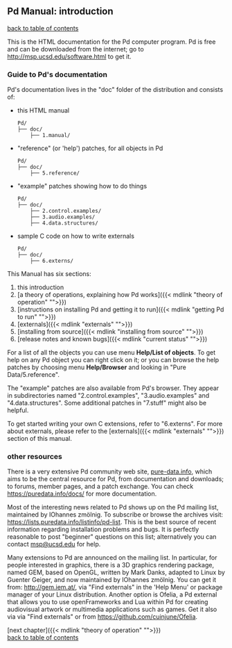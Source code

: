 
## Pd Manual: introduction

[back to table of contents](index.html)


This is the HTML documentation for the Pd computer program. Pd is free
and can be downloaded from the internet; go to
<http://msp.ucsd.edu/software.html> to get it.

### Guide to Pd's documentation

Pd's documentation lives in the "doc" folder of the distribution and
consists of:

-   this HTML manual

        Pd/
        ├── doc/
            ├── 1.manual/ 

-   "reference" (or 'help') patches, for all objects in Pd

        Pd/
        ├── doc/
            ├── 5.reference/ 

-   "example" patches showing how to do things

        Pd/
        ├── doc/
            ├── 2.control.examples/
            ├── 3.audio.examples/
            ├── 4.data.structures/ 

-   sample C code on how to write externals

        Pd/
        ├── doc/
            ├── 6.externs/

This Manual has six sections:

1.  this introduction
1.  [a theory of operations, explaining how Pd works]({{< mdlink "theory of operation" "">}})
1.  [instructions on installing Pd and getting it to run]({{< mdlink "getting Pd to run" "">}})
1.  [externals]({{< mdlink "externals" "">}})
1.  [installing from source]({{< mdlink "installing from source" "">}})
1.  [release notes and known bugs]({{< mdlink "current status" "">}})

For a list of all the objects you can use menu **Help/List of objects**.
To get help on any Pd object you can right click on it; or you can
browse the help patches by choosing menu **Help/Browser** and looking in
"Pure Data/5.reference".

The "example" patches are also available from Pd's browser. They
appear in subdirectories named "2.control.examples",
"3.audio.examples" and "4.data.structures". Some additional patches
in "7.stuff" might also be helpful.

To get started writing your own C extensions, refer to "6.externs".
For more about externals, please refer to the [externals]({{< mdlink "externals" "">}}) 
section of this manual.

### other resources

There is a very extensive Pd community web site,
[pure-data.info](http://www.pure-data.info/), which aims to be the
central resource for Pd, from documentation and downloads; to forums,
member pages, and a patch exchange. You can check
<https://puredata.info/docs/> for more documentation.

Most of the interesting news related to Pd shows up on the Pd mailing
list, maintained by IOhannes zmölnig. To subscribe or browse the
archives visit: <https://lists.puredata.info/listinfo/pd-list>. This is
the best source of recent information regarding installation problems
and bugs. It is perfectly reasonable to post "beginner" questions on
this list; alternatively you can contact msp@ucsd.edu for help.

Many extensions to Pd are announced on the mailing list. In particular,
for people interested in graphics, there is a 3D graphics rendering
package, named GEM, based on OpenGL, written by Mark Danks, adapted to
Linux by Guenter Geiger, and now maintained by IOhannes zmölnig. You can
get it from: <http://gem.iem.at/>, via "Find externals" in the 'Help
Menu' or package manager of your Linux distribution. Another option is
Ofelia, a Pd external that allows you to use openFrameworks and Lua
within Pd for creating audiovisual artwork or multimedia applications
such as games. Get it also via via "Find externals" or from
<https://github.com/cuinjune/Ofelia>.



[next chapter]({{< mdlink "theory of operation" "">}}) \
[back to table of contents](index.html)


